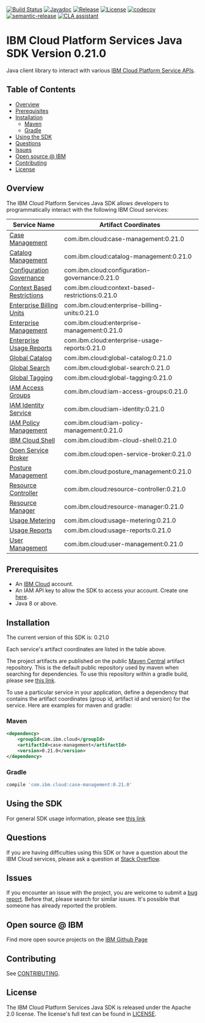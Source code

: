 [![Build Status](https://app.travis-ci.com/IBM/platform-services-java-sdk.svg?branch=main)](https://app.travis-ci.com/IBM/platform-services-java-sdk)
[![Javadoc](https://img.shields.io/static/v1?label=javadoc&message=latest&color=blue)](https://ibm.github.io/platform-services-java-sdk/docs/latest)
[![Release](https://img.shields.io/github/v/release/IBM/platform-services-java-sdk)](https://github.com/IBM/platform-services-java-sdk/releases/latest)
[![License](https://img.shields.io/badge/License-Apache%202.0-blue.svg)](https://opensource.org/licenses/Apache-2.0)
[![codecov](https://codecov.io/gh/IBM/platform-services-java-sdk/branch/main/graph/badge.svg)](https://codecov.io/gh/IBM/platform-services-java-sdk)
[![semantic-release](https://img.shields.io/badge/%20%20%F0%9F%93%A6%F0%9F%9A%80-semantic--release-e10079.svg)](https://github.com/semantic-release/semantic-release)
[![CLA assistant](https://cla-assistant.io/readme/badge/IBM/platform-services-java-sdk)](https://cla-assistant.io/IBM/platform-services-java-sdk)



# IBM Cloud Platform Services Java SDK Version 0.21.0

Java client library to interact with various 
[IBM Cloud Platform Service APIs](https://cloud.ibm.com/docs?tab=api-docs&category=platform_services).

## Table of Contents

<!--
  The TOC below is generated using the `markdown-toc` node package.

      https://github.com/jonschlinkert/markdown-toc

  You should regenerate the TOC after making changes to this file.

      npx markdown-toc --maxdepth 4 -i README.md
  -->

<!-- toc -->

- [Overview](#overview)
- [Prerequisites](#prerequisites)
- [Installation](#installation)
  * [Maven](#maven)
  * [Gradle](#gradle)
- [Using the SDK](#using-the-sdk)
- [Questions](#questions)
- [Issues](#issues)
- [Open source @ IBM](#open-source--ibm)
- [Contributing](#contributing)
- [License](#license)

<!-- tocstop -->

## Overview

The IBM Cloud Platform Services Java SDK allows developers to programmatically interact with the following IBM Cloud services:

Service Name | Artifact Coordinates
--- | --- 
[Case Management](https://cloud.ibm.com/apidocs/case-management?code=java) | com.ibm.cloud:case-management:0.21.0
[Catalog Management](https://cloud.ibm.com/apidocs/resource-catalog/private-catalog?code=java) | com.ibm.cloud:catalog-management:0.21.0
[Configuration Governance](https://cloud.ibm.com/apidocs/security-compliance/config?code=java) | com.ibm.cloud:configuration-governance:0.21.0
[Context Based Restrictions](https://cloud.ibm.com/apidocs/context-based-restrictions?code=java) | com.ibm.cloud:context-based-restrictions:0.21.0
[Enterprise Billing Units](https://cloud.ibm.com/apidocs/enterprise-apis/billing-unit?code=java) | com.ibm.cloud:enterprise-billing-units:0.21.0
[Enterprise Management](https://cloud.ibm.com/apidocs/enterprise-apis/enterprise?code=java) | com.ibm.cloud:enterprise-management:0.21.0
[Enterprise Usage Reports](https://cloud.ibm.com/apidocs/enterprise-apis/resource-usage-reports?code=java) | com.ibm.cloud:enterprise-usage-reports:0.21.0
[Global Catalog](https://cloud.ibm.com/apidocs/resource-catalog/global-catalog?code=java) | com.ibm.cloud:global-catalog:0.21.0
[Global Search](https://cloud.ibm.com/apidocs/search?code=java) | com.ibm.cloud:global-search:0.21.0
[Global Tagging](https://cloud.ibm.com/apidocs/tagging?code=java) | com.ibm.cloud:global-tagging:0.21.0
[IAM Access Groups](https://cloud.ibm.com/apidocs/iam-access-groups?code=java) | com.ibm.cloud:iam-access-groups:0.21.0
[IAM Identity Service](https://cloud.ibm.com/apidocs/iam-identity-token-api?code=java) | com.ibm.cloud:iam-identity:0.21.0
[IAM Policy Management](https://cloud.ibm.com/apidocs/iam-policy-management?code=java) | com.ibm.cloud:iam-policy-management:0.21.0
[IBM Cloud Shell](https://cloud.ibm.com/apidocs/cloudshell?code=java) | com.ibm.cloud:ibm-cloud-shell:0.21.0
[Open Service Broker](https://cloud.ibm.com/apidocs/resource-controller/ibm-cloud-osb-api?code=java) | com.ibm.cloud:open-service-broker:0.21.0
[Posture Management](https://cloud.ibm.com/apidocs/security-compliance/posture?code=java) | com.ibm.cloud:posture_management:0.21.0
[Resource Controller](https://cloud.ibm.com/apidocs/resource-controller/resource-controller?code=java) | com.ibm.cloud:resource-controller:0.21.0
[Resource Manager](https://cloud.ibm.com/apidocs/resource-controller/resource-manager?code=java) | com.ibm.cloud:resource-manager:0.21.0
[Usage Metering](https://cloud.ibm.com/apidocs/usage-metering?code=java) | com.ibm.cloud:usage-metering:0.21.0
[Usage Reports](https://cloud.ibm.com/apidocs/metering-reporting?code=java) | com.ibm.cloud:usage-reports:0.21.0
[User Management](https://cloud.ibm.com/apidocs/user-management?code=java) | com.ibm.cloud:user-management:0.21.0

## Prerequisites

[ibm-cloud-onboarding]: https://cloud.ibm.com/registration

* An [IBM Cloud][ibm-cloud-onboarding] account.
* An IAM API key to allow the SDK to access your account. Create one [here](https://cloud.ibm.com/iam/apikeys).
* Java 8 or above.

## Installation
The current version of this SDK is: 0.21.0

Each service's artifact coordinates are listed in the table above.

The project artifacts are published on the public [Maven Central](https://repo1.maven.org/maven2/)
artifact repository.  This is the default public repository used by maven when searching for dependencies.
To use this repository within a gradle build, please see
[this link](https://docs.gradle.org/current/userguide/declaring_repositories.html).

To use a particular service in your application, define a dependency that contains the
artifact coordinates (group id, artifact id and version) for the service.
Here are examples for maven and gradle:

### Maven

```xml
<dependency>
    <groupId>com.ibm.cloud</groupId>
    <artifactId>case-management</artifactId>
    <version>0.21.0</version>
</dependency>
```

### Gradle
```gradle
compile 'com.ibm.cloud:case-management:0.21.0'
```

## Using the SDK
For general SDK usage information, please see [this link](https://github.com/IBM/ibm-cloud-sdk-common/blob/main/README.md)

## Questions

If you are having difficulties using this SDK or have a question about the IBM Cloud services,
please ask a question at
[Stack Overflow](http://stackoverflow.com/questions/ask?tags=ibm-cloud).

## Issues
If you encounter an issue with the project, you are welcome to submit a
[bug report](https://github.com/IBM/platform-services-java-sdk/issues).
Before that, please search for similar issues. It's possible that someone has already reported the problem.

## Open source @ IBM
Find more open source projects on the [IBM Github Page](http://ibm.github.io/)

## Contributing
See [CONTRIBUTING](CONTRIBUTING.md).

## License

The IBM Cloud Platform Services Java SDK is released under the Apache 2.0 license.
The license's full text can be found in
[LICENSE](LICENSE).
